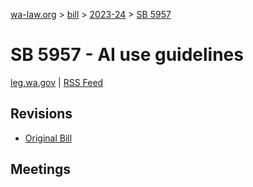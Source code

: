 [wa-law.org](/) > [bill](/bill/) > [2023-24](/bill/2023-24/) > [SB 5957](/bill/2023-24/sb/5957/)

# SB 5957 - AI use guidelines
[leg.wa.gov](https://app.leg.wa.gov/billsummary?BillNumber=5957&Year=2023&Initiative=false) | [RSS Feed](./rss.xml)

## Revisions
* [Original Bill](1/)

## Meetings